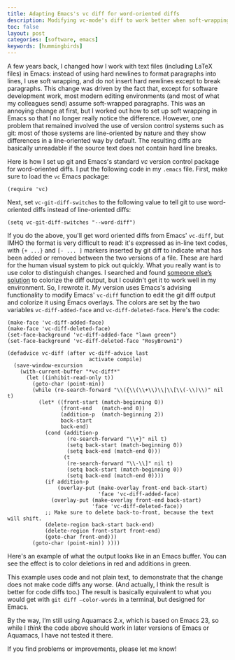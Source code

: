 ```yaml
---
title: Adapting Emacs's vc diff for word-oriented diffs
description: Modifying vc-mode's diff to work better when soft-wrapping
toc: false
layout: post
categories: [software, emacs]
keywords: [hummingbirds]
---
```


A few years back, I changed how I work with text files (including LaTeX files) in Emacs: instead of using hard newlines to format paragraphs into lines, I use soft wrapping, and do not insert hard newlines except to break paragraphs.  This change was driven by the fact that, except for software development work, most modern editing environments (and most of what my colleagues send) assume soft-wrapped paragraphs.  This was an annoying change at first, but I worked out how to set up soft wrapping in Emacs so that I no longer really notice the difference.  However, one problem that remained involved the use of version control systems such as git: most of those systems are line-oriented by nature and they show differences in a line-oriented way by default.  The resulting diffs are basically unreadable if the source text does not contain hard line breaks.

Here is how I set up git and Emacs's standard *vc* version control package for word-oriented diffs.  I put the following code in my `.emacs` file.  First, make sure to load the `vc` Emacs package:

```emacs-lisp
(require 'vc)
```

Next, set `vc-git-diff-switches` to the following value to tell git to use word-oriented diffs instead of line-oriented diffs:

```emacs-lisp
(setq vc-git-diff-switches "--word-diff")
```

If you do the above, you'll get word oriented diffs from Emacs' `vc-diff`, but IMHO the format is very difficult to read: it's expressed as in-line text codes, with `{+ ...}` and `[- ... ]` markers inserted by git diff to indicate what has been added or removed between the two versions of a file.  These are hard for the human visual system to pick out quickly.  What you really want is to use color to distinguish changes.  I searched and found [someone else’s solution](https://gist.github.com/syohex/1521407) to colorize the diff output, but I couldn't get it to work well in my environment.  So, I rewrote it.  My version uses Emacs's advising functionality to modify Emacs' `vc-diff` function to edit the git diff output and colorize it using Emacs overlays.  The colors are set by the two variables `vc-diff-added-face` and `vc-diff-deleted-face`.  Here's the code:

```emacs-lisp
(make-face 'vc-diff-added-face)
(make-face 'vc-diff-deleted-face)
(set-face-background 'vc-diff-added-face "lawn green")
(set-face-background 'vc-diff-deleted-face "RosyBrown1")

(defadvice vc-diff (after vc-diff-advice last
                          activate compile)
  (save-window-excursion
    (with-current-buffer "*vc-diff*"
      (let ((inhibit-read-only t))
        (goto-char (point-min))
        (while (re-search-forward "\\({\\(\\+\\)\\|\\[\\(-\\)\\)" nil t)
          (let* ((front-start (match-beginning 0))
                 (front-end   (match-end 0))
                 (addition-p  (match-beginning 2))
                 back-start
                 back-end)
            (cond (addition-p
                   (re-search-forward "\\+}" nil t)
                   (setq back-start (match-beginning 0))
                   (setq back-end (match-end 0)))
                  (t
                   (re-search-forward "\\-\\]" nil t)
                   (setq back-start (match-beginning 0))
                   (setq back-end (match-end 0))))
            (if addition-p
                (overlay-put (make-overlay front-end back-start)
                             'face 'vc-diff-added-face)
              (overlay-put (make-overlay front-end back-start)
                           'face 'vc-diff-deleted-face))
            ;; Make sure to delete back-to-front, because the text will shift.
            (delete-region back-start back-end)
            (delete-region front-start front-end)
            (goto-char front-end)))
        (goto-char (point-min)) ))))
```

Here's an example of what the output looks like in an Emacs buffer.  You can see the effect is to color deletions in red and additions in green. 

This example uses code and not plain text, to demonstrate that the change does not make code diffs any worse. (And actually, I think the result is better for code diffs too.) The result is basically equivalent to what you would get with `git diff —color-words` in a terminal, but designed for Emacs.

By the way, I’m still using Aquamacs 2.x, which is based on Emacs 23, so while I *think* the code above should work in later versions of Emacs or Aquamacs, I have not tested it there.

If you find problems or improvements, please let me know!
